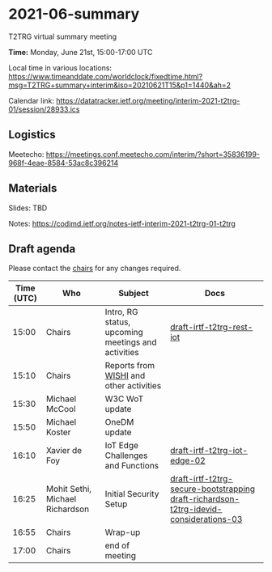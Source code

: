 # 2021-06-summary

T2TRG virtual summary meeting 

**Time:** Monday, June 21st, 15:00-17:00 UTC

Local time in various locations: <https://www.timeanddate.com/worldclock/fixedtime.html?msg=T2TRG+summary+interim&iso=20210621T15&p1=1440&ah=2>

Calendar link: https://datatracker.ietf.org/meeting/interim-2021-t2trg-01/session/28933.ics

## Logistics

Meetecho: <https://meetings.conf.meetecho.com/interim/?short=35836199-968f-4eae-8584-53ac8c396214>

## Materials

Slides: TBD

Notes: <https://codimd.ietf.org/notes-ietf-interim-2021-t2trg-01-t2trg>

## Draft agenda

Please contact the [chairs][] for any changes required.

| Time (UTC) | Who                 | Subject                                            | Docs                                        |
|------------|---------------------|----------------------------------------------------|---------------------------------------------|
|      15:00 | Chairs              | Intro, RG status, upcoming meetings and activities | [draft-irtf-t2trg-rest-iot][restiot]        |
|      15:10 | Chairs              | Reports from [WISHI][] and other activities        |                                             |
|      15:30 | Michael McCool      | W3C WoT update                                     |                                             |
|      15:50 | Michael Koster      | OneDM update                                       |                                             |
|      16:10 | Xavier de Foy       | IoT Edge Challenges and Functions                  | [draft-irtf-t2trg-iot-edge-02][iot-edge]    |
|      16:25 | Mohit Sethi, Michael Richardson | Initial Security Setup                 | [draft-irtf-t2trg-secure-bootstrapping][sec] [draft-richardson-t2trg-idevid-considerations-03][idev] |
|      16:55 | Chairs              | Wrap-up                                            |                                             |
|      17:00 | Chairs              | end of meeting                                     |                                             |



[WISHI]: https://github.com/t2trg/wishi/wiki/Agenda-items
[restiot]: https://tools.ietf.org/html/draft-irtf-t2trg-rest-iot
[chairs]: mailto:t2trg-chairs@irtf.org
[iot-edge]: https://datatracker.ietf.org/doc/html/draft-irtf-t2trg-iot-edge-02
[sec]: https://datatracker.ietf.org/doc/html/draft-irtf-t2trg-secure-bootstrapping-00
[idev]: https://datatracker.ietf.org/doc/html/draft-richardson-t2trg-idevid-considerations-03
